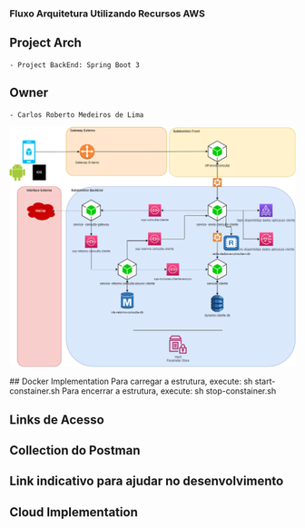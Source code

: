 ### Fluxo Arquitetura Utilizando Recursos AWS

## Project Arch
	- Project BackEnd: Spring Boot 3

## Owner
	- Carlos Roberto Medeiros de Lima
	
<p align="center">
  <img src= "https://github.com/CarlosRobertoMedeiros/study-cliente-flow/blob/main/project-flow/SisCli-Flow.drawio.png" />
</p>
## Docker Implementation
  Para carregar a estrutura, execute:
    sh start-constainer.sh
  Para encerrar a estrutura, execute:
    sh stop-constainer.sh


## Links de Acesso
  
	
## Collection do Postman
  

## Link indicativo para ajudar no desenvolvimento
 
    
  
## Cloud Implementation
	
	
	
		
	
	
	

